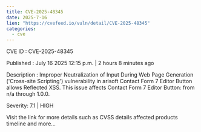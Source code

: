```yaml
--- 
title: CVE-2025-48345
date: 2025-7-16
lien: "https://cvefeed.io/vuln/detail/CVE-2025-48345"
categories:
  - cve
---
```


CVE ID : CVE-2025-48345

Published :  July 16
2025
12:15 p.m. | 2 hours
8 minutes ago

Description : Improper Neutralization of Input During Web Page Generation ('Cross-site Scripting') vulnerability in arisoft Contact Form 7 Editor Button allows Reflected XSS. This issue affects Contact Form 7 Editor Button: from n/a through 1.0.0.

Severity: 7.1 | HIGH

Visit the link for more details
such as CVSS details
affected products
timeline
and more...
